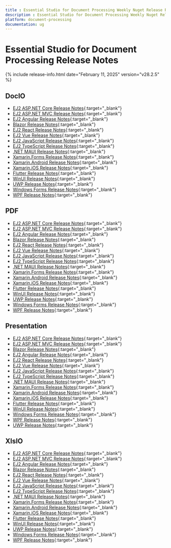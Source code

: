 ```yaml
---
title : Essential Studio for Document Processing Weekly Nuget Release Release Notes  
description : Essential Studio for Document Processing Weekly Nuget Release Release Notes  
platform: document-processing
documentation: ug
---
```


# Essential Studio for Document Processing  Release Notes  

{% include release-info.html date="February 11, 2025"  version="v28.2.5" %} 

## DocIO

* [EJ2 ASP.NET Core Release Notes](https://ej2.syncfusion.com/aspnetcore/documentation/release-notes/28.2.5#docio){:target="_blank"}
* [EJ2 ASP.NET MVC Release Notes](https://ej2.syncfusion.com/aspnetmvc/documentation/release-notes/28.2.5#docio){:target="_blank"}
* [EJ2 Angular Release Notes](https://ej2.syncfusion.com/angular/documentation/release-notes/28.2.5#docio){:target="_blank"}
* [Blazor Release Notes](https://blazor.syncfusion.com/documentation/release-notes/28.2.5#docio){:target="_blank"}
* [EJ2 React Release Notes](https://ej2.syncfusion.com/react/documentation/release-notes/28.2.5#docio){:target="_blank"}
* [EJ2 Vue  Release Notes](https://ej2.syncfusion.com/vue/documentation/release-notes/28.2.5#docio){:target="_blank"}
* [EJ2 JavaScript Release Notes](https://ej2.syncfusion.com/javascript/documentation/release-notes/28.2.5#docio){:target="_blank"}
* [EJ2 TypeScript Release Notes](https://ej2.syncfusion.com/documentation/release-notes/28.2.5#docio){:target="_blank"}
* [.NET MAUI Release Notes](/maui/release-notes/v28.2.5#docio){:target="_blank"}
* [Xamarin.Forms Release Notes](/xamarin/release-notes/v28.2.5#docio){:target="_blank"}
* [Xamarin.Android Release Notes](/xamarin-android/release-notes/v28.2.5#docio){:target="_blank"}
* [Xamarin.iOS Release Notes](/xamarin-ios/release-notes/v28.2.5#docio){:target="_blank"}
* [Flutter Release Notes](/flutter/release-notes/v28.2.5#docio){:target="_blank"}
* [WinUI Release Notes](/winui/release-notes/v28.2.5#docio){:target="_blank"}
* [UWP Release Notes](/uwp/release-notes/v28.2.5#docio){:target="_blank"}
* [Windows Forms Release Notes](/windowsforms/release-notes/v28.2.5#docio){:target="_blank"}
* [WPF Release Notes](/wpf/release-notes/v28.2.5#docio){:target="_blank"}



## PDF

* [EJ2 ASP.NET Core Release Notes](https://ej2.syncfusion.com/aspnetcore/documentation/release-notes/28.2.5#pdf){:target="_blank"}
* [EJ2 ASP.NET MVC Release Notes](https://ej2.syncfusion.com/aspnetmvc/documentation/release-notes/28.2.5#pdf){:target="_blank"}
* [EJ2 Angular Release Notes](https://ej2.syncfusion.com/angular/documentation/release-notes/28.2.5#pdf){:target="_blank"}
* [Blazor Release Notes](https://blazor.syncfusion.com/documentation/release-notes/28.2.5#pdf){:target="_blank"}
* [EJ2 React Release Notes](https://ej2.syncfusion.com/react/documentation/release-notes/28.2.5#pdf){:target="_blank"}
* [EJ2 Vue  Release Notes](https://ej2.syncfusion.com/vue/documentation/release-notes/28.2.5#pdf){:target="_blank"}
* [EJ2 JavaScript Release Notes](https://ej2.syncfusion.com/javascript/documentation/release-notes/28.2.5#pdf){:target="_blank"}
* [EJ2 TypeScript Release Notes](https://ej2.syncfusion.com/documentation/release-notes/28.2.5#pdf){:target="_blank"}
* [.NET MAUI Release Notes](/maui/release-notes/v28.2.5#pdf){:target="_blank"}
* [Xamarin.Forms Release Notes](/xamarin/release-notes/v28.2.5#pdf){:target="_blank"}
* [Xamarin.Android Release Notes](/xamarin-android/release-notes/v28.2.5#pdf){:target="_blank"}
* [Xamarin.iOS Release Notes](/xamarin-ios/release-notes/v28.2.5#pdf){:target="_blank"}
* [Flutter Release Notes](/flutter/release-notes/v28.2.5#pdf){:target="_blank"}
* [WinUI Release Notes](/winui/release-notes/v28.2.5#pdf){:target="_blank"}
* [UWP Release Notes](/uwp/release-notes/v28.2.5#pdf){:target="_blank"}
* [Windows Forms Release Notes](/windowsforms/release-notes/v28.2.5#pdf){:target="_blank"}
* [WPF Release Notes](/wpf/release-notes/v28.2.5#pdf){:target="_blank"}


## Presentation

* [EJ2 ASP.NET Core Release Notes](https://ej2.syncfusion.com/aspnetcore/documentation/release-notes/28.2.5#presentation){:target="_blank"}
* [EJ2 ASP.NET MVC Release Notes](https://ej2.syncfusion.com/aspnetmvc/documentation/release-notes/28.2.5#presentation){:target="_blank"}
* [Blazor Release Notes](https://blazor.syncfusion.com/documentation/release-notes/28.2.5#presentation){:target="_blank"}
* [EJ2 Angular Release Notes](https://ej2.syncfusion.com/angular/documentation/release-notes/28.2.5#presentation){:target="_blank"}
* [EJ2 React Release Notes](https://ej2.syncfusion.com/react/documentation/release-notes/28.2.5#presentation){:target="_blank"}
* [EJ2 Vue  Release Notes](https://ej2.syncfusion.com/vue/documentation/release-notes/28.2.5#presentation){:target="_blank"}
* [EJ2 JavaScript Release Notes](https://ej2.syncfusion.com/javascript/documentation/release-notes/28.2.5#presentation){:target="_blank"}
* [EJ2 TypeScript Release Notes](https://ej2.syncfusion.com/documentation/release-notes/28.2.5#presentation){:target="_blank"}
* [.NET MAUI Release Notes](/maui/release-notes/v28.2.5#presentation){:target="_blank"}
* [Xamarin.Forms Release Notes](/xamarin/release-notes/v28.2.5#presentation){:target="_blank"}
* [Xamarin.Android Release Notes](/xamarin-android/release-notes/v28.2.5#presentation){:target="_blank"}
* [Xamarin.iOS Release Notes](/xamarin-ios/release-notes/v28.2.5#presentation){:target="_blank"}
* [Flutter Release Notes](/flutter/release-notes/v28.2.5#presentation){:target="_blank"}
* [WinUI Release Notes](/winui/release-notes/v28.2.5#presentation){:target="_blank"}
* [Windows Forms Release Notes](/windowsforms/release-notes/v28.2.5#presentation){:target="_blank"}
* [WPF Release Notes](/wpf/release-notes/v28.2.5#presentation){:target="_blank"}
* [UWP Release Notes](/uwp/release-notes/v28.2.5#presentation){:target="_blank"}



## XlsIO

* [EJ2 ASP.NET Core Release Notes](https://ej2.syncfusion.com/aspnetcore/documentation/release-notes/28.2.5#xlsio){:target="_blank"}
* [EJ2 ASP.NET MVC Release Notes](https://ej2.syncfusion.com/aspnetmvc/documentation/release-notes/28.2.5#xlsio){:target="_blank"}
* [EJ2 Angular Release Notes](https://ej2.syncfusion.com/angular/documentation/release-notes/28.2.5#xlsio){:target="_blank"}
* [Blazor Release Notes](https://blazor.syncfusion.com/documentation/release-notes/28.2.5#xlsio){:target="_blank"}
* [EJ2 React Release Notes](https://ej2.syncfusion.com/react/documentation/release-notes/28.2.5#xlsio){:target="_blank"}
* [EJ2 Vue  Release Notes](https://ej2.syncfusion.com/vue/documentation/release-notes/28.2.5#xlsio){:target="_blank"}
* [EJ2 JavaScript Release Notes](https://ej2.syncfusion.com/javascript/documentation/release-notes/28.2.5#xlsio){:target="_blank"}
* [EJ2 TypeScript Release Notes](https://ej2.syncfusion.com/documentation/release-notes/28.2.5#xlsio){:target="_blank"}
* [.NET MAUI Release Notes](/maui/release-notes/v28.2.5#xlsio){:target="_blank"}
* [Xamarin.Forms Release Notes](/xamarin/release-notes/v28.2.5#xlsio){:target="_blank"}
* [Xamarin.Android Release Notes](/xamarin-android/release-notes/v28.2.5#xlsio){:target="_blank"}
* [Xamarin.iOS Release Notes](/xamarin-ios/release-notes/v28.2.5#xlsio){:target="_blank"}
* [Flutter Release Notes](/flutter/release-notes/v28.2.5#xlsio){:target="_blank"}
* [WinUI Release Notes](/winui/release-notes/v28.2.5#xlsio){:target="_blank"}
* [UWP Release Notes](/uwp/release-notes/v28.2.5#xlsio){:target="_blank"}
* [Windows Forms Release Notes](/windowsforms/release-notes/v28.2.5#xlsio){:target="_blank"}
* [WPF Release Notes](/wpf/release-notes/v28.2.5#xlsio){:target="_blank"}


